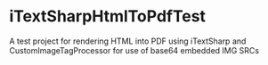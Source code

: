 # iTextSharpHtmlToPdfTest
A test project for rendering HTML into PDF using iTextSharp and CustomImageTagProcessor for use of base64 embedded IMG SRCs
